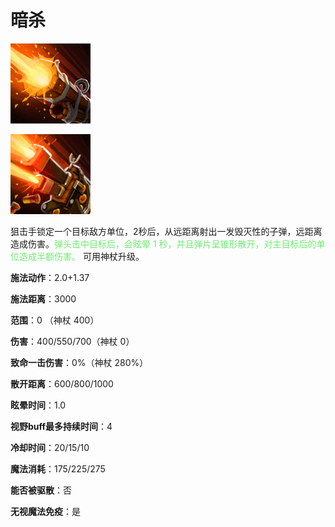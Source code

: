 # 暗杀

![](game/resource/flash3/images/spellicons/mjz_sniper_assassinate.png)

![](game/resource/flash3/images/spellicons/mjz_sniper_assassinate_immortal.png)

狙击手锁定一个目标敌方单位，2秒后，从远距离射出一发毁灭性的子弹，远距离造成伤害。<font color='#70EA72'>弹头击中目标后，会眩晕 1 秒，并且弹片呈锥形散开，对主目标后的单位造成半额伤害。</font> 可用神杖升级。

**施法动作**：2.0+1.37 

**施法距离**：3000

**范围**：0 （神杖 400）

**伤害**：400/550/700（神杖 0）

**致命一击伤害**：0%（神杖 280%）

**散开距离**：600/800/1000

**眩晕时间**：1.0

**视野buff最多持续时间**：4

**冷却时间**：20/15/10 

**魔法消耗**：175/225/275

**能否被驱散**：否

**无视魔法免疫**：是




